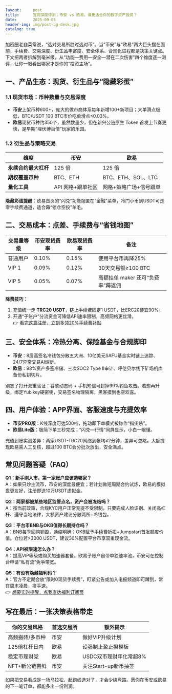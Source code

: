 ```yaml
---
layout:     post
title:      官网深度评测：币安 vs 欧易，谁更适合你的数字资产投资？
date:       2025-09-05
header-img: img/post-bg-desk.jpg
catalog: true
---
```


加密圈老韭菜常说，“选对交易所胜过选对币”。当“币安”与“欧易”两大巨头摆在面前，手续费、交易深度、衍生品丰富度、安全体系、合规化进程都是决策关键点。下文把两者拆解到毫米级，从“功能—费用—安全—潜在二次伤害”四个维度逐一测评，让你一眼看出哪家才是你的“投资主场”。

## 一、产品生态：现货、衍生品与“隐藏彩蛋”

### 1.1 现货市场：币种数量与交易深度
- **币安**上架币种600+，庞大的做市商体系每年新增100+新项目；大单滑点极低，BTC/USDT 100 BTC市价吃单滑点≤0.03%。  
- **欧易**现货币种约350个，虽然数量少，但在新兴公链原生 Token 首发上节奏更快，是早期“埋伏博百倍”玩家的乐园。

### 1.2 衍生品与策略交易
| 维度 | 币安 | 欧易 |
| --- | --- | --- |
| **永续合约最大杠杆** | 125 倍 | 125 倍 |
| **期权覆盖币种** | BTC、ETH | BTC、ETH、SOL、LTC |
| **量化工具** | API 网格+跟单社区 | 网格+策略广场+信号跟单 |

**隐藏彩蛋提醒**：欧易首页的“闪兑”功能隐匿在“金融”菜单，冷门小币到USDT可走零手续费通道，适合薅“锁仓空投”羊毛。

## 二、交易成本：点差、手续费与“省钱地图”

| 交易量等级 | 币安现货费率 | 欧易现货费率 | 备注 |
| --- | --- | --- | --- |
| 普通用户 | 0.10% | 0.15% | 使用平台币再降25% |
| VIP 1 | 0.09% | 0.12% | 30天交易额≥100 BTC |
| VIP 5 | 0.05% | 0.07% | 高额挂单 maker 还可“负费率”薅返佣 |

**降费技巧：**
1. 充值统一走 **TRC20 USDT**，链上手续费固定1 USDT，比ERC20便宜90%。  
2. 开通“子账户”分流资金可降低API速率限制，高频网格更丝滑。  
👉 [看完这篇注册，立刻多领20%手续费补贴](https://okxdog.com/)  

## 三、安全体系：冷热分离、保险基金与合规脚印

- **币安**：8层高签名冷钱包分散五大洲、10亿美元SAFU基金实时链上追踪、24/7异常交易AI熔断。  
- **欧易**：98%资产多签冷储、三次SOC2 Type II审计、呼伦贝尔线下矿场机库备份私钥切片。  

别忘了打开双重验证：谷歌动态码 + 手机短信可封掉99%钓鱼攻击。若想再升级，绑定Yubikey硬密钥，交易签名物理隔离，黑客摸到也空欢喜。

## 四、用户体验：APP界面、客服速度与充提效率

- **币安PRO版**：K线深度可达500档，拖动即下单模式被称作“指尖杀”。  
- **欧易Lite版**：极简下单三秒完成；“闪兑—行情”同屏显示，小白一眼懂。  

充值到账实测差异：两家USDT-TRC20网络到帐均≤2分钟，差异可忽略。大额提现欧易需人工复核，超过100 BTC会分批次放出，安全满点。

## 常见问题答疑（FAQ）

**Q1：新手刚入市，第一家账户应该选哪家？**  
A：如果只炒主流币，币安的深度最便宜；若计划做短周期合约试炼，欧易的模拟盘更友好，注册即送10万USDT虚拟金。

**Q2：两家都被某些地区监管点名，资产会被冻结吗？**  
A：按当前政策，合规KYC用户正常充提不受限制。只要完成人脸识别、关闭高杠杆、遵守当地法律，大额资产建议分散两所+冷钱包。

**Q3：平台币BNB与OKB值得长期持仓吗？**  
A：BNB每季回购销毁，通缩明确；OKB赋予手续费折扣+Jumpstart首发额度价值。仓位若>3000 USDT，建议30%配置平台币享双重现金流。

**Q4：API被限速怎么办？**  
A：提高VIP等级或购买加速器套餐。欧易子账户自带单独速率池，币安可在控制台申请“私有流”免争带宽。

**Q5：有没有隐藏福利码？**  
A：官方不定期会放“限时0现货手续费”，盯紧公告或加入电报频道即可蹲到，常在周末凌晨，拼手速。  
👉 [想要实时提醒，点我直达福利订阅页](https://okxdog.com/)  

## 写在最后：一张决策表格带走

| 你的交易风格 | 首选交易所 | 额外提示 |
| --- | --- | --- |
| 高频搬砖/多币种 | 币安 | 做好VIP升级计划 |
| 125倍杠杆日内 | 欧易 | 设强制止盈止损模板 |
| 稳定币理财党 | 欧易 | USDC双币理财年化常超8% |
| NFT+新公链尝鲜 | 币安 | 关注Start-up新币抽签 |

如果把交易看成是一场马拉松，起跑线选对了，才会少绕弯路。愿你在币安或欧易的下一笔订单，都能多出一份利润。